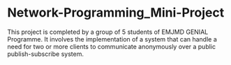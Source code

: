 # Network-Programming_Mini-Project

This project is completed by a group of 5 students of EMJMD GENIAL Programme. 
It involves the implementation of a system that can handle a need for two or more clients to communicate anonymously over a public publish-subscribe system.

